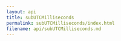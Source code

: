 ```yaml
---
layout: api
title: subUTCMilliseconds
permalink: subUTCMilliseconds/index.html
filename: api/subUTCMilliseconds.md
---
```


